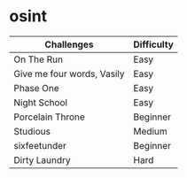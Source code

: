 # osint

| Challenges                 | Difficulty |
|----------------------------|------------|
| On The Run                 | Easy       |
| Give me four words, Vasily | Easy       |
| Phase One                  | Easy       |
| Night School               | Easy       |
| Porcelain Throne           | Beginner   |
| Studious                   | Medium     |
| sixfeetunder               | Beginner   |
| Dirty Laundry              | Hard       |


